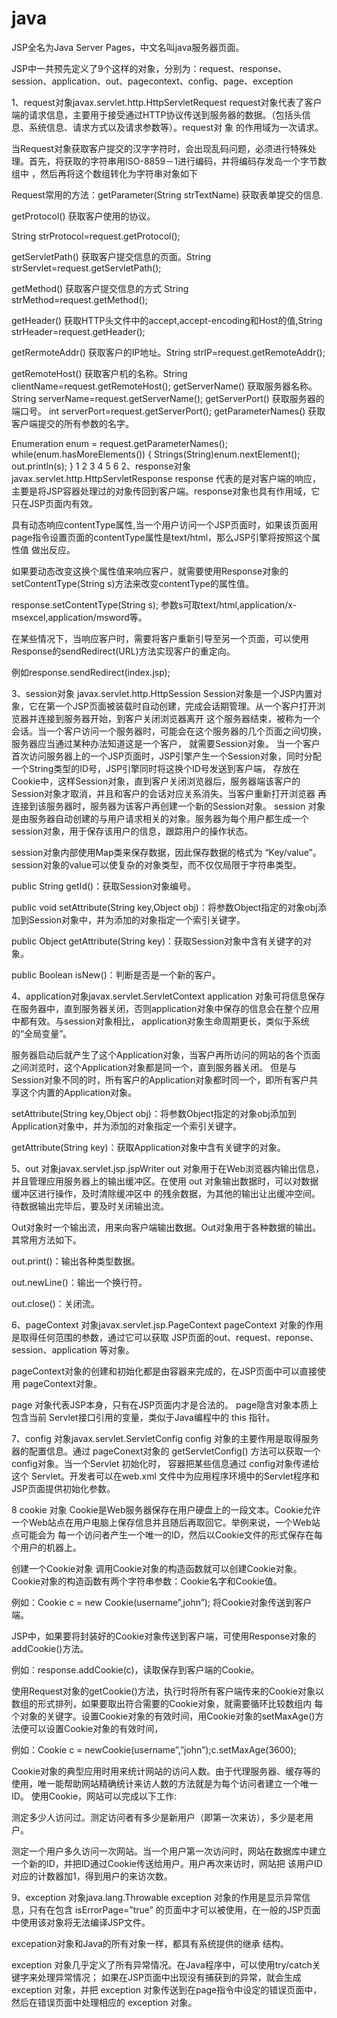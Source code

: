 # java
JSP全名为Java Server Pages，中文名叫java服务器页面。

JSP中一共预先定义了9个这样的对象，分别为：request、response、session、application、out、pagecontext、config、page、exception

1、request对象javax.servlet.http.HttpServletRequest 
request对象代表了客户端的请求信息，主要用于接受通过HTTP协议传送到服务器的数据。（包括头信息、系统信息、请求方式以及请求参数等）。request对 象
的作用域为一次请求。

当Request对象获取客户提交的汉字字符时，会出现乱码问题，必须进行特殊处理。首先，将获取的字符串用ISO-8859－1进行编码，并将编码存发岛一个字节数组中
，然后再将这个数组转化为字符串对象如下

Request常用的方法：getParameter(String strTextName) 获取表单提交的信息.

getProtocol() 获取客户使用的协议。

String strProtocol=request.getProtocol();

getServletPath() 获取客户提交信息的页面。String strServlet=request.getServletPath();

getMethod() 获取客户提交信息的方式 String strMethod=request.getMethod();

getHeader() 获取HTTP头文件中的accept,accept-encoding和Host的值,String strHeader=request.getHeader();

getRermoteAddr() 获取客户的IP地址。String strIP=request.getRemoteAddr();

getRemoteHost() 获取客户机的名称。String clientName=request.getRemoteHost(); 
getServerName() 获取服务器名称。 String serverName=request.getServerName(); 
getServerPort() 获取服务器的端口号。 int serverPort=request.getServerPort(); 
getParameterNames() 获取客户端提交的所有参数的名字。

Enumeration enum = request.getParameterNames();
while(enum.hasMoreElements())
{
    Strings(String)enum.nextElement();
    out.println(s);
}
1
2
3
4
5
6
2、response对象 javax.servlet.http.HttpServletResponse 
response 代表的是对客户端的响应，主要是将JSP容器处理过的对象传回到客户端。response对象也具有作用域，它只在JSP页面内有效。

具有动态响应contentType属性,当一个用户访问一个JSP页面时，如果该页面用page指令设置页面的contentType属性是text/html，那么JSP引擎将按照这个属性值
做出反应。

如果要动态改变这换个属性值来响应客户，就需要使用Response对象的setContentType(String s)方法来改变contentType的属性值。

response.setContentType(String s); 参数s可取text/html,application/x-msexcel,application/msword等。

在某些情况下，当响应客户时，需要将客户重新引导至另一个页面，可以使用Response的sendRedirect(URL)方法实现客户的重定向。

例如response.sendRedirect(index.jsp);

3、session对象 javax.servlet.http.HttpSession 
Session对象是一个JSP内置对象，它在第一个JSP页面被装载时自动创建，完成会话期管理。从一个客户打开浏览器并连接到服务器开始，到客户关闭浏览器离开
这个服务器结束，被称为一个会话。当一个客户访问一个服务器时，可能会在这个服务器的几个页面之间切换，服务器应当通过某种办法知道这是一个客户，
就需要Session对象。 
当一个客户首次访问服务器上的一个JSP页面时，JSP引擎产生一个Session对象，同时分配一个String类型的ID号，JSP引擎同时将这换个ID号发送到客户端，
存放在Cookie中，这样Session对象，直到客户关闭浏览器后，服务器端该客户的Session对象才取消，并且和客户的会话对应关系消失。当客户重新打开浏览器
再连接到该服务器时，服务器为该客户再创建一个新的Session对象。 
session 对象是由服务器自动创建的与用户请求相关的对象。服务器为每个用户都生成一个session对象，用于保存该用户的信息，跟踪用户的操作状态。

session对象内部使用Map类来保存数据，因此保存数据的格式为 “Key/value”。 session对象的value可以使复杂的对象类型，而不仅仅局限于字符串类型。

public String getId()：获取Session对象编号。

public void setAttribute(String key,Object obj)：将参数Object指定的对象obj添加到Session对象中，并为添加的对象指定一个索引关键字。

public Object getAttribute(String key)：获取Session对象中含有关键字的对象。

public Boolean isNew()：判断是否是一个新的客户。

4、application对象javax.servlet.ServletContext 
application 对象可将信息保存在服务器中，直到服务器关闭，否则application对象中保存的信息会在整个应用中都有效。与session对象相比，
application对象生命周期更长，类似于系统的“全局变量”。

服务器启动后就产生了这个Application对象，当客户再所访问的网站的各个页面之间浏览时，这个Application对象都是同一个，直到服务器关闭。
但是与Session对象不同的时，所有客户的Application对象都时同一个，即所有客户共享这个内置的Application对象。

setAttribute(String key,Object obj)：将参数Object指定的对象obj添加到Application对象中，并为添加的对象指定一个索引关键字。

getAttribute(String key)：获取Application对象中含有关键字的对象。

5、out 对象javax.servlet.jsp.jspWriter 
out 对象用于在Web浏览器内输出信息，并且管理应用服务器上的输出缓冲区。在使用 out 对象输出数据时，可以对数据缓冲区进行操作，及时清除缓冲区中
的残余数据，为其他的输出让出缓冲空间。待数据输出完毕后，要及时关闭输出流。

Out对象时一个输出流，用来向客户端输出数据。Out对象用于各种数据的输出。其常用方法如下。

out.print()：输出各种类型数据。

out.newLine()：输出一个换行符。

out.close()：关闭流。

6、pageContext 对象javax.servlet.jsp.PageContext 
pageContext 对象的作用是取得任何范围的参数，通过它可以获取 JSP页面的out、request、reponse、session、application 等对象。

pageContext对象的创建和初始化都是由容器来完成的，在JSP页面中可以直接使用 pageContext对象。

page 对象代表JSP本身，只有在JSP页面内才是合法的。 page隐含对象本质上包含当前 Servlet接口引用的变量，类似于Java编程中的 this 指针。

7、config 对象javax.servlet.ServletConfig 
config 对象的主要作用是取得服务器的配置信息。通过 pageConext对象的 getServletConfig() 方法可以获取一个config对象。当一个Servlet 初始化时，
容器把某些信息通过 config对象传递给这个 Servlet。开发者可以在web.xml 文件中为应用程序环境中的Servlet程序和JSP页面提供初始化参数。

8 cookie 对象 
Cookie是Web服务器保存在用户硬盘上的一段文本。Cookie允许一个Web站点在用户电脑上保存信息并且随后再取回它。举例来说，一个Web站点可能会为
每一个访问者产生一个唯一的ID，然后以Cookie文件的形式保存在每个用户的机器上。

创建一个Cookie对象 调用Cookie对象的构造函数就可以创建Cookie对象。Cookie对象的构造函数有两个字符串参数：Cookie名字和Cookie值。

例如：Cookie c = new Cookie(username”,john”); 将Cookie对象传送到客户端。

JSP中，如果要将封装好的Cookie对象传送到客户端，可使用Response对象的addCookie()方法。

例如：response.addCookie(c)，读取保存到客户端的Cookie。

使用Request对象的getCookie()方法，执行时将所有客户端传来的Cookie对象以数组的形式排列，如果要取出符合需要的Cookie对象，就需要循环比较数组内
每个对象的关键字。设置Cookie对象的有效时间，用Cookie对象的setMaxAge()方法便可以设置Cookie对象的有效时间，

例如：Cookie c = newCookie(username”,”john”);c.setMaxAge(3600);

Cookie对象的典型应用时用来统计网站的访问人数。由于代理服务器、缓存等的使用，唯一能帮助网站精确统计来访人数的方法就是为每个访问者建立一个唯一ID。
使用Cookie，网站可以完成以下工作:

测定多少人访问过。测定访问者有多少是新用户（即第一次来访），多少是老用户。

测定一个用户多久访问一次网站。当一个用户第一次访问时，网站在数据库中建立一个新的ID，并把ID通过Cookie传送给用户。用户再次来访时，网站把
该用户ID对应的计数器加1，得到用户的来访次数。

9、exception 对象java.lang.Throwable 
exception 对象的作用是显示异常信息，只有在包含 isErrorPage=”true” 的页面中才可以被使用，在一般的JSP页面中使用该对象将无法编译JSP文件。

excepation对象和Java的所有对象一样，都具有系统提供的继承 结构。

exception 对象几乎定义了所有异常情况。在Java程序中，可以使用try/catch关键字来处理异常情况； 如果在JSP页面中出现没有捕获到的异常，就会生成 
exception 对象，并把 exception 对象传送到在page指令中设定的错误页面中，然后在错误页面中处理相应的 exception 对象。
